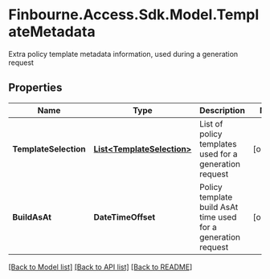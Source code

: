 # Finbourne.Access.Sdk.Model.TemplateMetadata
Extra policy template metadata information, used during a generation request

## Properties

Name | Type | Description | Notes
------------ | ------------- | ------------- | -------------
**TemplateSelection** | [**List&lt;TemplateSelection&gt;**](TemplateSelection.md) | List of policy templates used for a generation request | [optional] 
**BuildAsAt** | **DateTimeOffset** | Policy template build AsAt time used for a generation request | [optional] 

[[Back to Model list]](../README.md#documentation-for-models) [[Back to API list]](../README.md#documentation-for-api-endpoints) [[Back to README]](../README.md)

